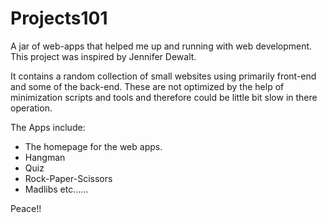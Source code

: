 # Projects101

A jar of web-apps that helped me up and running with web development.
This project was inspired by Jennifer Dewalt. 

It contains a random collection of small websites using primarily front-end and some of the back-end.
These are not optimized by the help of minimization scripts and tools and therefore could be little bit slow in there operation.

The Apps include:
  * The homepage for the web apps.
  * Hangman
  * Quiz
  * Rock-Paper-Scissors
  * Madlibs
  etc......

Peace!!




